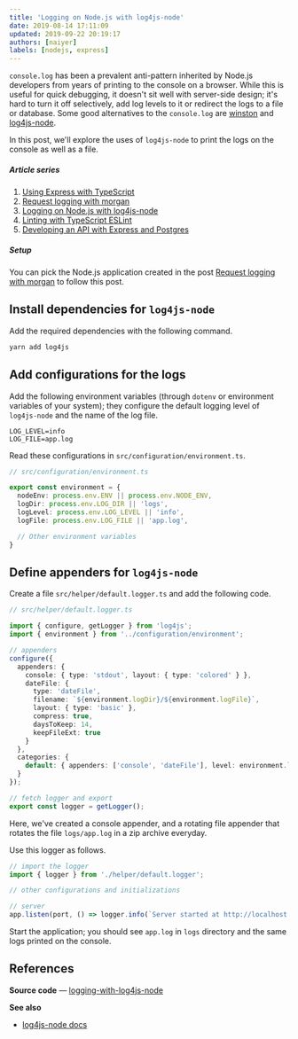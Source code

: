 ```yaml
---
title: 'Logging on Node.js with log4js-node'
date: 2019-08-14 17:11:09
updated: 2019-09-22 20:19:17
authors: [naiyer]
labels: [nodejs, express]
---
```


`console.log` has been a prevalent anti-pattern inherited by Node.js developers from years of printing to the console on a browser. While this is useful for quick debugging, it doesn't sit well with server-side design; it's hard to turn it off selectively, add log levels to it or redirect the logs to a file or database. Some good alternatives to the `console.log` are [winston](https://github.com/winstonjs/winston) and [log4js-node](https://github.com/log4js-node/log4js-node).

In this post, we'll explore the uses of `log4js-node` to print the logs on the console as well as a file.

##### Article series

1. [Using Express with TypeScript](/blog/2019/01/12/using-express-with-typescript/)
2. [Request logging with morgan](/blog/2019/08/13/request-logging-with-morgan/)
3. [Logging on Node.js with log4js-node](/blog/2019/08/14/logging-on-nodejs-with-log4js-node/)
4. [Linting with TypeScript ESLint](/blog/2019/08/16/linting-with-typescript-eslint/)
5. [Developing an API with Express and Postgres](/blog/2019/08/19/developing-an-api-with-express-and-postgres/)

##### Setup

You can pick the Node.js application created in the post [Request logging with morgan](/blog/2019/08/13/request-logging-with-morgan/) to follow this post.

## Install dependencies for `log4js-node`

Add the required dependencies with the following command.

```bash
yarn add log4js
```

## Add configurations for the logs

Add the following environment variables (through `dotenv` or environment variables of your system); they configure the default logging level of `log4js-node` and the name of the log file.

```properties
LOG_LEVEL=info
LOG_FILE=app.log
```

Read these configurations in `src/configuration/environment.ts`.

```typescript
// src/configuration/environment.ts

export const environment = {
  nodeEnv: process.env.ENV || process.env.NODE_ENV,
  logDir: process.env.LOG_DIR || 'logs',
  logLevel: process.env.LOG_LEVEL || 'info',
  logFile: process.env.LOG_FILE || 'app.log',

  // Other environment variables
}
```

## Define appenders for `log4js-node`

Create a file `src/helper/default.logger.ts` and add the following code.

```typescript
// src/helper/default.logger.ts

import { configure, getLogger } from 'log4js';
import { environment } from '../configuration/environment';

// appenders
configure({
  appenders: {
    console: { type: 'stdout', layout: { type: 'colored' } },
    dateFile: {
      type: 'dateFile',
      filename: `${environment.logDir}/${environment.logFile}`,
      layout: { type: 'basic' },
      compress: true,
      daysToKeep: 14,
      keepFileExt: true
    }
  },
  categories: {
    default: { appenders: ['console', 'dateFile'], level: environment.logLevel }
  }
});

// fetch logger and export
export const logger = getLogger();
```

Here, we've created a console appender, and a rotating file appender that rotates the file `logs/app.log` in a zip archive everyday.

Use this logger as follows.

```typescript
// import the logger
import { logger } from './helper/default.logger';

// other configurations and initializations 

// server
app.listen(port, () => logger.info(`Server started at http://localhost:${port}`));
```

Start the application; you should see `app.log` in `logs` directory and the same logs printed on the console.

## References

**Source code** &mdash; [logging-with-log4js-node](https://gitlab.com/mflash/nodejs-guides/-/tree/master/logging-with-log4js-node)

**See also**
- [log4js-node docs](https://log4js-node.github.io/log4js-node/index.html)